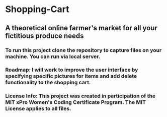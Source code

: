 # Shopping-Cart
## A theoretical online farmer's market for all your fictitious produce needs
### To run this project clone the repository to capture files on your machine.  You can run via local server.
### Roadmap:  I will work to improve the user interface by specifying specific pictures for items and add delete functionality to the shopping cart.
### License Info:  This project was created in participation of the MIT xPro Women's Coding Certificate Program. The MIT License applies to all files.
